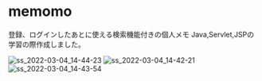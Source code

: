 # memomo

登録、ログインしたあとに使える検索機能付きの個人メモ
Java,Servlet,JSPの学習の際作成しました。

![ss_2022-03-04_14-44-23](https://user-images.githubusercontent.com/98932123/157592471-8ed6bf1f-6bd3-49d7-8924-7d8ed356d2cd.png)
![ss_2022-03-04_14-42-21](https://user-images.githubusercontent.com/98932123/157592531-022f4a4b-542b-4dd4-9139-060474e58631.png)
![ss_2022-03-04_14-43-54](https://user-images.githubusercontent.com/98932123/157592541-4c614a0c-c2b6-4348-8783-fe77474d5ac6.png)
